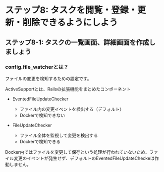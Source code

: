 # ステップ8: タスクを閲覧・登録・更新・削除できるようにしよう

## ステップ8-1: タスクの一覧画面、詳細画面を作成しましょう

### config.file_watcherとは？

ファイルの変更を検知するための設定です。

ActiveSupportとは、Railsの拡張機能をまとめたコンポーネント

- EventedFileUpdateChecker
  - ファイル内の変更イベントを検出する（デフォルト）
  - Dockerで検知できない

- FileUpdateChecker
  - ファイル全体を監視して変更を検出する
  - Dockerで検知できる

Docker内ではファイルを変更して保存という処理が行われていないため、ファイル変更のイベントが発生せず、デフォルトのEventedFileUpdateCheckeは作動しません。
